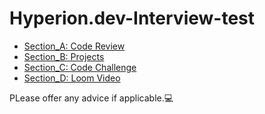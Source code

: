 # Hyperion.dev-Interview-test

* [Section_A: Code Review](https://github.com/garyrmeadeTettey/Hyperion.dev-Interview-test/tree/main/Section_A)<br />
* [Section_B: Projects](https://github.com/garyrmeadeTettey/Hyperion.dev-Interview-test/tree/main/Section_B)<br />
* [Section_C: Code Challenge](https://github.com/garyrmeadeTettey/Hyperion.dev-Interview-test/tree/main/Section_C)<br />
* [Section_D: Loom Video](https://github.com/garyrmeadeTettey/Hyperion.dev-Interview-test/tree/main/Section_D)<br />

PLease offer any advice if applicable.💻
